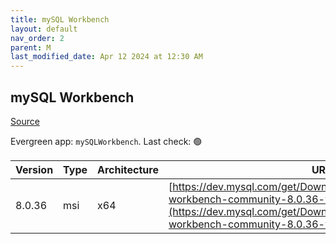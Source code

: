 ```yaml
---
title: mySQL Workbench
layout: default
nav_order: 2
parent: M
last_modified_date: Apr 12 2024 at 12:30 AM
---
```


## mySQL Workbench

[Source](https://dev.mysql.com/doc/workbench/en/)

Evergreen app: `mySQLWorkbench`. Last check: 🟢

| Version | Type | Architecture | URI                                                                                                                                                                                            |
| ------- | ---- | ------------ | ---------------------------------------------------------------------------------------------------------------------------------------------------------------------------------------------- |
| 8.0.36  | msi  | x64          | [https://dev.mysql.com/get/Downloads/MySQLGUITools/mysql-workbench-community-8.0.36-winx64.msi](https://dev.mysql.com/get/Downloads/MySQLGUITools/mysql-workbench-community-8.0.36-winx64.msi) |
